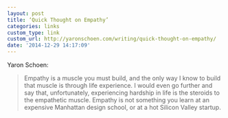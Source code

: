 ```yaml
---
layout: post
title: ‘Quick Thought on Empathy’
categories: links
custom_type: link
custom_url: http://yaronschoen.com/writing/quick-thought-on-empathy/
date: '2014-12-29 14:17:09'
---
```

Yaron Schoen:

> Empathy is a muscle you must build, and the only way I know to build that muscle is through life experience. I would even go further and say that, unfortunately, experiencing hardship in life is the steroids to the empathetic muscle. Empathy is not something you learn at an expensive Manhattan design school, or at a hot Silicon Valley startup. 